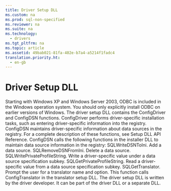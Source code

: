 ```yaml
---
title: Driver Setup DLL
ms.custom: na
ms.prod: sql-non-specified
ms.reviewer: na
ms.suite: na
ms.technology: 
  - drivers
ms.tgt_pltfrm: na
ms.topic: article
ms.assetid: 49bab021-81fa-402e-b7a4-a5214f1fadc4
translation.priority.ht: 
  - en-gb
---
```

# Driver Setup DLL
<?xml version="1.0" encoding="utf-8"?>
<developerConceptualDocument xmlns="http://ddue.schemas.microsoft.com/authoring/2003/5" xmlns:xlink="http://www.w3.org/1999/xlink" xmlns:xsi="http://www.w3.org/2001/XMLSchema-instance" xsi:schemaLocation="http://ddue.schemas.microsoft.com/authoring/2003/5 http://dduestorage.blob.core.windows.net/ddueschema/developer.xsd">
  <introduction>
    <alert class="note">
      <para>Starting with Windows XP and Windows Server 2003, ODBC is included in the Windows operation system. You should only explicitly install ODBC on earlier versions of Windows.</para>
    </alert>
    <para>The driver setup DLL contains the <legacyBold>ConfigDriver</legacyBold> and <legacyBold>ConfigDSN</legacyBold> functions. <legacyBold>ConfigDriver</legacyBold> performs driver-specific installation tasks, such as entering driver-specific information into the registry. <legacyBold>ConfigDSN</legacyBold> maintains driver-specific information about data sources in the registry. For a complete description of these functions, see <legacyLink xlink:href="f9d03f17-1c0d-4e7c-9c04-8c316e07ef25">Setup DLL API Reference</legacyLink>.</para>
    <para>
      <legacyBold>ConfigDSN</legacyBold> calls the following functions in the installer DLL to maintain data source information in the registry:  </para>
    <list class="bullet">
      <listItem>
        <para>
          <legacyBold>SQLWriteDSNToIni</legacyBold>. Add a data source.</para>
      </listItem>
      <listItem>
        <para>
          <legacyBold>SQLRemoveDSNFromIni</legacyBold>. Delete a data source.</para>
      </listItem>
      <listItem>
        <para>
          <legacyBold>SQLWritePrivateProfileString</legacyBold>. Write a driver-specific value under a data source specification subkey.</para>
      </listItem>
      <listItem>
        <para>
          <legacyBold>SQLGetPrivateProfileString</legacyBold>. Read a driver-specific value from a data source specification subkey.</para>
      </listItem>
      <listItem>
        <para>
          <legacyBold>SQLGetTranslator</legacyBold>. Prompt the user for a translator name and option. This function calls <legacyBold>ConfigTranslator</legacyBold> in the translator setup DLL.</para>
      </listItem>
    </list>
    <para>The driver setup DLL is written by the driver developer. It can be part of the driver DLL or a separate DLL.</para>
  </introduction>
  <relatedTopics />
</developerConceptualDocument>